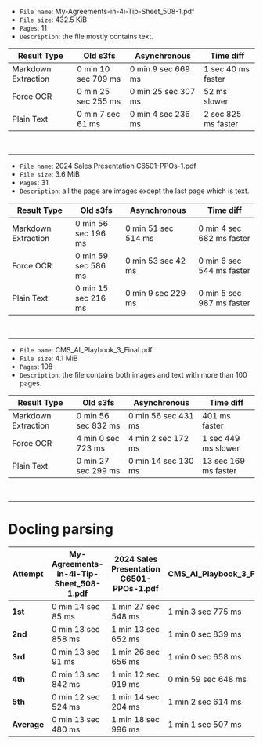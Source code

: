 
- `File name`: My-Agreements-in-4i-Tip-Sheet_508-1.pdf
- `File size`: 432.5 KiB
- `Pages`: 11
- `Description`: the file mostly contains text.

| Result Type        | Old s3fs            | Asynchronous        |     Time diff        |
|--------------------|---------------------|---------------------|----------------------|
| Markdown Extraction| 0 min 10 sec 709 ms | 0 min 9 sec 669 ms  | 1 sec 40 ms faster   |
| Force OCR          | 0 min 25 sec 255 ms | 0 min 25 sec 307 ms | 52 ms slower         |
| Plain Text         | 0 min 7 sec 61 ms   | 0 min 4 sec 236 ms  | 2 sec 825 ms faster  |

<br>

---

- `File name`: 2024 Sales Presentation C6501-PPOs-1.pdf
- `File size`: 3.6 MiB
- `Pages`: 31
- `Description`: all the page are images except the last page which is text.


| Result Type        | Old s3fs            | Asynchronous        |         Time diff         |
|--------------------|---------------------|---------------------|---------------------------|
| Markdown Extraction| 0 min 56 sec 196 ms | 0 min 51 sec 514 ms | 0 min 4 sec 682 ms faster |
| Force OCR          | 0 min 59 sec 586 ms | 0 min 53 sec 42 ms  | 0 min 6 sec 544 ms faster |
| Plain Text         | 0 min 15 sec 216 ms | 0 min 9 sec 229 ms  | 0 min 5 sec 987 ms faster |

<br>

---

- `File name`:  CMS_AI_Playbook_3_Final.pdf
- `File size`: 4.1 MiB
- `Pages`: 108
- `Description`: the file contains both images and text with more than 100 pages.

| Result Type        | Old s3fs            |     Asynchronous     |       Time diff        |
|--------------------|---------------------|----------------------|------------------------|
| Markdown Extraction| 0 min 56 sec 832 ms |  0 min 56 sec 431 ms |  401 ms faster         |
| Force OCR          | 4 min 0 sec 723 ms  | 4 min 2 sec 172 ms   |  1 sec 449 ms  slower  |
| Plain Text         | 0 min 27 sec 299 ms | 0 min 14 sec 130 ms  |  13 sec 169 ms faster  |

 <br>

---


# Docling parsing

| **Attempt**          | **My-Agreements-in-4i-Tip-Sheet_508-1.pdf** | **2024 Sales Presentation C6501-PPOs-1.pdf** | **CMS_AI_Playbook_3_Final.pdf** |
|-----------------------|---------------------------------------------|---------------------------------------------|---------------------------------|
| **1st**              | 0 min 14 sec 85 ms                         | 1 min 27 sec 548 ms                         | 1 min 3 sec 775 ms             |
| **2nd**              | 0 min 13 sec 858 ms                        | 1 min 13 sec 652 ms                         | 1 min 0 sec 839 ms             |
| **3rd**              | 0 min 13 sec 91 ms                         | 1 min 26 sec 656 ms                         | 1 min 0 sec 658 ms             |
| **4th**              | 0 min 13 sec 842 ms                        | 1 min 12 sec 919 ms                         | 0 min 59 sec 648 ms            |
| **5th**              | 0 min 12 sec 524 ms                        | 1 min 14 sec 204 ms                         | 1 min 2 sec 614 ms             |
| **Average**          | 0 min 13 sec 480 ms                        | 1 min 18 sec 996 ms                         | 1 min 1 sec 507 ms             |
